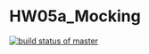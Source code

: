 # HW05a_Mocking
[![build status of master](https://travis-ci.org/gitihabu/HW05a_Mocking.svg?branch=master)](https://travis-ci.org/gitihabu/HW05a_Mocking)
